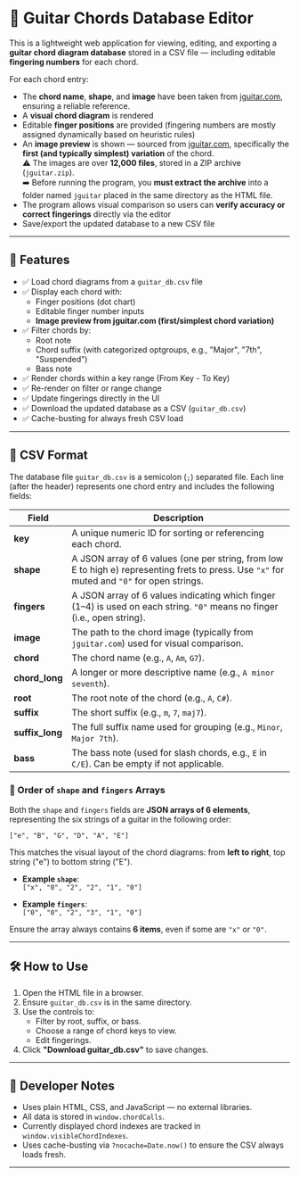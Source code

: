 # 🎸 Guitar Chords Database Editor

This is a lightweight web application for viewing, editing, and exporting a **guitar chord diagram database** stored in a CSV file — including editable **fingering numbers** for each chord.

For each chord entry:
- The **chord name**, **shape**, and **image** have been taken from [jguitar.com](https://www.jguitar.com), ensuring a reliable reference.
- A **visual chord diagram** is rendered
- Editable **finger positions** are provided (fingering numbers are mostly assigned dynamically based on heuristic rules)
- An **image preview** is shown — sourced from [jguitar.com](https://www.jguitar.com), specifically the **first (and typically simplest) variation** of the chord.
  <br>⚠️ The images are over **12,000 files**, stored in a ZIP archive (`jguitar.zip`).
  <br>➡️ Before running the program, you **must extract the archive** into a folder named `jguitar` placed in the same directory as the HTML file.
- The program allows visual comparison so users can **verify accuracy or correct fingerings** directly via the editor
- Save/export the updated database to a new CSV file

---

## 🚀 Features

- ✅ Load chord diagrams from a `guitar_db.csv` file
- ✅ Display each chord with:
  - Finger positions (dot chart)
  - Editable finger number inputs
  - **Image preview from jguitar.com (first/simplest chord variation)**
- ✅ Filter chords by:
  - Root note
  - Chord suffix (with categorized optgroups, e.g., "Major", "7th", "Suspended")
  - Bass note
- ✅ Render chords within a key range (From Key - To Key)
- ✅ Re-render on filter or range change
- ✅ Update fingerings directly in the UI
- ✅ Download the updated database as a CSV (`guitar_db.csv`)
- ✅ Cache-busting for always fresh CSV load

---

## 📁 CSV Format

The database file `guitar_db.csv` is a semicolon (`;`) separated file. Each line (after the header) represents one chord entry and includes the following fields:

| Field           | Description |
|----------------|-------------|
| **key**        | A unique numeric ID for sorting or referencing each chord. |
| **shape**      | A JSON array of 6 values (one per string, from low E to high e) representing frets to press. Use `"x"` for muted and `"0"` for open strings. |
| **fingers**    | A JSON array of 6 values indicating which finger (1–4) is used on each string. `"0"` means no finger (i.e., open string). |
| **image**      | The path to the chord image (typically from `jguitar.com`) used for visual comparison. |
| **chord**      | The chord name (e.g., `A`, `Am`, `G7`). |
| **chord_long** | A longer or more descriptive name (e.g., `A minor seventh`). |
| **root**       | The root note of the chord (e.g., `A`, `C#`). |
| **suffix**     | The short suffix (e.g., `m`, `7`, `maj7`). |
| **suffix_long**| The full suffix name used for grouping (e.g., `Minor`, `Major 7th`). |
| **bass**       | The bass note (used for slash chords, e.g., `E` in `C/E`). Can be empty if not applicable. |

### 🔢 Order of `shape` and `fingers` Arrays

Both the `shape` and `fingers` fields are **JSON arrays of 6 elements**, representing the six strings of a guitar in the following order:

```
["e", "B", "G", "D", "A", "E"]
```

This matches the visual layout of the chord diagrams: from **left to right**, top string ("e") to bottom string ("E").

- **Example `shape`**:  
  `["x", "0", "2", "2", "1", "0"]`

- **Example `fingers`**:  
  `["0", "0", "2", "3", "1", "0"]`

Ensure the array always contains **6 items**, even if some are `"x"` or `"0"`.

---

## 🛠 How to Use

1. Open the HTML file in a browser.
2. Ensure `guitar_db.csv` is in the same directory.
3. Use the controls to:
   - Filter by root, suffix, or bass.
   - Choose a range of chord keys to view.
   - Edit fingerings.
4. Click **"Download guitar_db.csv"** to save changes.

---

## 🧠 Developer Notes

- Uses plain HTML, CSS, and JavaScript — no external libraries.
- All data is stored in `window.chordCalls`.
- Currently displayed chord indexes are tracked in `window.visibleChordIndexes`.
- Uses cache-busting via `?nocache=Date.now()` to ensure the CSV always loads fresh.

---
